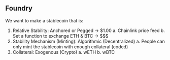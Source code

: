 ## Foundry
We want to make a stablecoin that is:
1. Relative Stability: Anchored or Pegged -> $1.00
    a. Chainlink price feed
    b. Set a function to exchange ETH & BTC -> $$$
2. Stability Mechanism (Minting): Algorithmic (Decentralized)
    a. People can only mint the stablecoin with enough collateral (coded)
3. Collateral: Exogenous (Crypto)
    a. wETH
    b. wBTC

